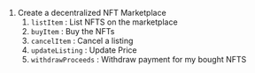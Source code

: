 1. Create a decentralized NFT Marketplace
    1. `listItem` : List NFTS on the marketplace
    2. `buyItem` : Buy the NFTs
    3. `cancelItem` : Cancel a listing
    4. `updateListing` : Update Price
    5. `withdrawProceeds` : Withdraw payment for my bought NFTS